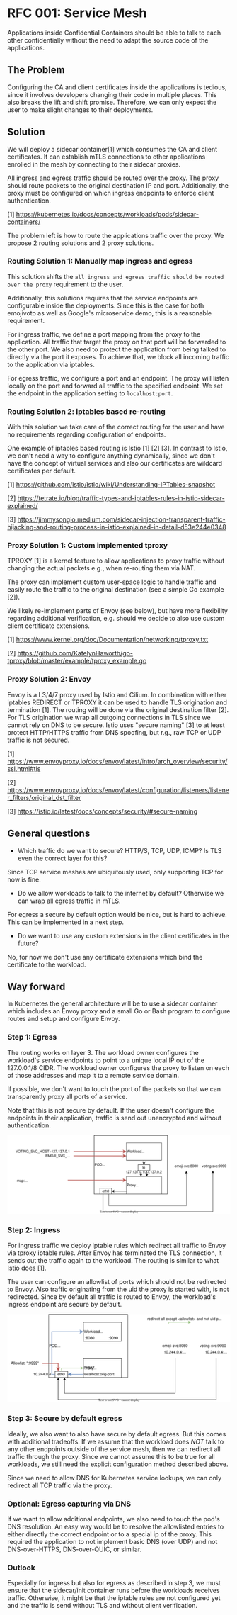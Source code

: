 # RFC 001: Service Mesh

Applications inside Confidential Containers should be able to talk to each other
confidentially without the need to adapt the source code of the applications.

## The Problem

Configuring the CA and client certificates inside the applications is tedious,
since it involves developers changing their code in multiple places.
This also breaks the lift and shift promise. Therefore, we can only expect the
user to make slight changes to their deployments.

## Solution

We will deploy a sidecar container[1] which consumes the CA and client certificates.
It can establish mTLS connections to other applications enrolled in the mesh
by connecting to their sidecar proxies.

All ingress and egress traffic should be routed over the proxy. The proxy should
route packets to the original destination IP and port.
Additionally, the proxy must be configured on which ingress endpoints to enforce
client authentication.

[1] <https://kubernetes.io/docs/concepts/workloads/pods/sidecar-containers/>

The problem left is how to route the applications traffic over the proxy.
We propose 2 routing solutions and 2 proxy solutions.

### Routing Solution 1: Manually map ingress and egress

This solution shifts the `all ingress and egress traffic should be routed over the proxy`
requirement to the user.

Additionally, this solutions requires that the service endpoints are configurable
inside the deployments. Since this is the case for both emojivoto as well as
Google's microservice demo, this is a reasonable requirement.

For ingress traffic, we define a port mapping from the proxy to the application.
All traffic that target the proxy on that port will be forwarded to the other port.
We also need to protect the application from being talked to directly via the port
it exposes. To achieve that, we block all incoming traffic to the application
via iptables.

For egress traffic, we configure a port and an endpoint. The proxy will listen
locally on the port and forward all traffic to the specified endpoint.
We set the endpoint in the application setting to `localhost:port`.

### Routing Solution 2: iptables based re-routing

With this solution we take care of the correct routing for the user and have
no requirements regarding configuration of endpoints.

One example of iptables based routing is Istio [1] [2] [3].
In contrast to Istio, we don't need a way to configure anything dynamically,
since we don't have the concept of virtual services and also our certificates
are wildcard certificates per default.

[1] <https://github.com/istio/istio/wiki/Understanding-IPTables-snapshot>

[2] <https://tetrate.io/blog/traffic-types-and-iptables-rules-in-istio-sidecar-explained/>

[3] <https://jimmysongio.medium.com/sidecar-injection-transparent-traffic-hijacking-and-routing-process-in-istio-explained-in-detail-d53e244e0348>

### Proxy Solution 1: Custom implemented tproxy

TPROXY [1] is a kernel feature to allow applications to proxy traffic without
changing the actual packets e.g., when re-routing them via NAT.

The proxy can implement custom user-space logic to handle traffic and easily
route the traffic to the original destination (see a simple Go example [2]).

We likely re-implement parts of Envoy (see below), but have more
flexibility regarding additional verification, e.g. should we decide to also
use custom client certificate extensions.

[1] <https://www.kernel.org/doc/Documentation/networking/tproxy.txt>

[2] <https://github.com/KatelynHaworth/go-tproxy/blob/master/example/tproxy_example.go>

### Proxy Solution 2: Envoy

Envoy is a L3/4/7 proxy used by Istio and Cilium. In combination with either
iptables REDIRECT or TPROXY it can be used to handle TLS origination and
termination [1].
The routing will be done via the original destination filter [2].
For TLS origination we wrap all outgoing connections in TLS since we
cannot rely on DNS to be secure. Istio uses "secure naming" [3] to at least
protect HTTP/HTTPS traffic from DNS spoofing, but r.g., raw TCP or UDP traffic
is not secured.

[1] <https://www.envoyproxy.io/docs/envoy/latest/intro/arch_overview/security/ssl.html#tls>

[2] <https://www.envoyproxy.io/docs/envoy/latest/configuration/listeners/listener_filters/original_dst_filter>

[3] <https://istio.io/latest/docs/concepts/security/#secure-naming>

## General questions

* Which traffic do we want to secure? HTTP/S, TCP, UDP, ICMP? Is TLS even the
correct layer for this?

Since TCP service meshes are ubiquitously used, only supporting TCP for now is
fine.

* Do we allow workloads to talk to the internet by default? Otherwise we can
wrap all egress traffic in mTLS.

For egress a secure by default option would be nice, but is hard to achieve.
This can be implemented in a next step.

* Do we want to use any custom extensions in the client certificates in the
future?

No, for now we don't use any certificate extensions which bind the certificate
to the workload.

## Way forward

In Kubernetes the general architecture will be to use a sidecar container which
includes an Envoy proxy and a small Go or Bash program to configure routes and
setup and configure Envoy.

### Step 1: Egress

The routing works on layer 3. The workload owner configures the workload's
service endpoints to point to a unique local IP out of the 127.0.0.1/8 CIDR.
The workload owner configures the proxy to listen on each of those addresses and
map it to a remote service domain.

If possible, we don't want to touch the port of the packets so that we can
transparently proxy all ports of a service.

Note that this is not secure by default. If the user doesn't configure the
endpoints in their application, traffic is send out unencrypted and without
authentication.

<img src="./assets/001-egress.svg">

### Step 2: Ingress

For ingress traffic we deploy iptable rules which redirect all traffic to
Envoy via tproxy iptable rules. After Envoy has terminated the TLS connection,
it sends out the traffic again to the workload. The routing is similar to
what Istio does [1].

The user can configure an allowlist of ports which should not be redirected to
Envoy. Also traffic originating from the uid the proxy is started with, is not
redirected. Since by default all traffic is routed to Envoy, the workload's
ingress endpoint are secure by default.

<img src="./assets/001-ingress.svg">

### Step 3: Secure by default egress

Ideally, we also want to also have secure by default egress. But this comes with
additional tradeoffs. If we assume that the workload does _NOT_ talk to any
other endpoints outside of the service mesh, then we can redirect all traffic
through the proxy. Since we cannot assume this to be true for all workloads,
we still need the explicit configuration method described above.

Since we need to allow DNS for Kubernetes service lookups, we can only redirect
all TCP traffic via the proxy.

### Optional: Egress capturing via DNS

If we want to allow additional endpoints, we also need to touch the pod's
DNS resolution. An easy way would be to resolve the allowlisted entries to
either directly the correct endpoint or to a special ip of the proxy.
This required the application to not implement basic DNS (over UDP) and not
DNS-over-HTTPS, DNS-over-QUIC, or similar.

### Outlook

Especially for ingress but also for egress as described in step 3,
we must ensure that the sidecar/init container runs
before the workloads receives traffic. Otherwise, it might be that the iptable
rules are not configured yet and the traffic is send without TLS and without
client verification.
